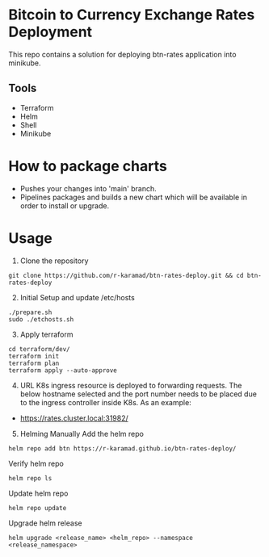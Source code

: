 # Bitcoin to Currency Exchange Rates Deployment
This repo contains a solution for deploying btn-rates application into minikube.

## Tools
- Terraform
- Helm
- Shell
- Minikube

# How to package charts
- Pushes your changes into 'main' branch.
- Pipelines packages and builds a new chart which will be available in order to install or upgrade.

# Usage 
1. Clone the repository
```
git clone https://github.com/r-karamad/btn-rates-deploy.git && cd btn-rates-deploy
```
2. Initial Setup and update /etc/hosts
```
./prepare.sh
sudo ./etchosts.sh
```
3. Apply terraform
```
cd terraform/dev/
terraform init
terraform plan
terraform apply --auto-approve
```
4. URL
K8s ingress resource is deployed to forwarding requests. The below hostname selected and the port number needs to be placed due to the ingress controller inside K8s. As an example:
- https://rates.cluster.local:31982/
5. Helming Manually
Add the helm repo
```
helm repo add btn https://r-karamad.github.io/btn-rates-deploy/
```
Verify helm repo
```
helm repo ls
```
Update helm repo
```
helm repo update
```
Upgrade helm release
```
helm upgrade <release_name> <helm_repo> --namespace <release_namespace>
```